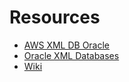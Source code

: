 # Resources

* [AWS XML DB Oracle](https://docs.aws.amazon.com/AmazonRDS/latest/UserGuide/Appendix.Oracle.Options.XMLDB.html)
* [Oracle XML Databases](https://docs.oracle.com/en/database/oracle/oracle-database/18/adxdb/intro-to-XML-DB.html#GUID-A8E97BAC-3685-46C8-8FD9-3D31D36F9344)
* [Wiki](https://en.wikipedia.org/wiki/XML_database)
